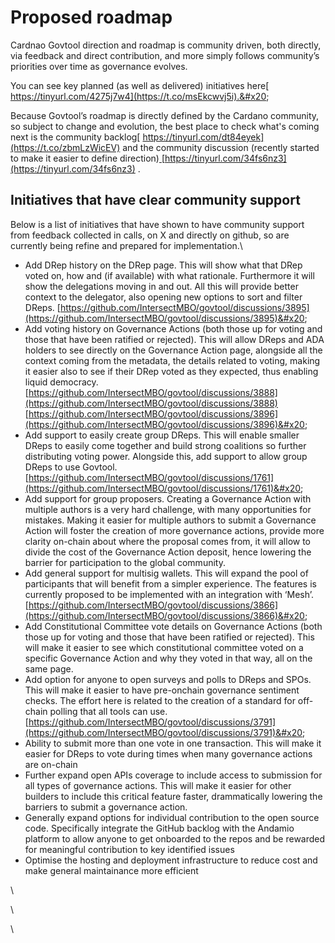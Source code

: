 # Proposed roadmap

Cardnao Govtool direction and roadmap is community driven, both directly, via feedback and direct contribution, and more simply follows community’s priorities over time as governance evolves.&#x20;

You can see key planned (as well as delivered) initiatives here[ https://tinyurl.com/4275j7w4](https://t.co/msEkcwvj5i).&#x20;

Because Govtool’s roadmap is directly defined by the Cardano community, so subject to change and evolution, the best place to check what's coming next is the community backlog[ https://tinyurl.com/dt84eyek](https://t.co/zbmLzWicEV) and the community discussion (recently started to make it easier to define direction)[ ](https://t.co/KX5OroIeX1)[https://tinyurl.com/34fs6nz3](https://tinyurl.com/34fs6nz3) .



## Initiatives that have clear community support

Below is a list of initiatives that have shown to have community support from feedback collected in calls, on X and directly on github, so are currently being refine and prepared for implementation.\


* Add DRep history on the DRep page. This will show what that DRep voted on, how and (if available) with what rationale. Furthermore it will show the delegations moving in and out. All this will provide better context to the delegator, also opening new options to sort and filter DReps. [https://github.com/IntersectMBO/govtool/discussions/3895](https://github.com/IntersectMBO/govtool/discussions/3895)&#x20;
* Add voting history on Governance Actions (both those up for voting and those that have been ratified or rejected). This will allow DReps and ADA holders to see directly on the Governance Action page, alongside all the context coming from the metadata, the details related to voting, making it easier also to see if their DRep voted as they expected, thus enabling liquid democracy. [https://github.com/IntersectMBO/govtool/discussions/3888](https://github.com/IntersectMBO/govtool/discussions/3888) [https://github.com/IntersectMBO/govtool/discussions/3896](https://github.com/IntersectMBO/govtool/discussions/3896)&#x20;
* Add support to easily create group DReps. This will enable smaller DReps to easily come together and build strong coalitions so further distributing voting power. Alongside this, add support to allow group DReps to use Govtool. [https://github.com/IntersectMBO/govtool/discussions/1761](https://github.com/IntersectMBO/govtool/discussions/1761)&#x20;
* Add support for group proposers. Creating a Governance Action with multiple authors is a very hard challenge, with many opportunities for mistakes. Making it easier for multiple authors to submit a Governance Action will foster the creation of more governance actions, provide more clarity on-chain about where the proposal comes from, it will allow to divide the cost of the Governance Action deposit, hence lowering the barrier for participation to the global community.
* Add general support for multisig wallets. This will expand the pool of participants that will benefit from a simpler experience. The features is currently proposed to be implemented with an integration with ‘Mesh’. [https://github.com/IntersectMBO/govtool/discussions/3866](https://github.com/IntersectMBO/govtool/discussions/3866)&#x20;
* Add Constitutional Committee vote details on Governance Actions (both those up for voting and those that have been ratified or rejected). This will make it easier to see which constitutional committee voted on a specific Governance Action and why they voted in that way, all on the same page.
* Add option for anyone to open surveys and polls to DReps and SPOs. This will make it easier to have pre-onchain governance sentiment checks. The effort here is related to the creation of a standard for off-chain polling that all tools can use. [https://github.com/IntersectMBO/govtool/discussions/3791](https://github.com/IntersectMBO/govtool/discussions/3791)&#x20;
* Ability to submit more than one vote in one transaction. This will make it easier for DReps to vote during times when many governance actions are on-chain
* Further expand open APIs coverage to include access to submission for all types of governance actions. This will make it easier for other builders to include this critical feature faster, drammatically lowering the barriers to submit a governance action.&#x20;
* Generally expand options for individual contribution to the open source code. Specifically integrate the GitHub backlog with the Andamio platform to allow anyone to get onboarded to the repos and be rewarded for meaningful contribution to key identified issues
* Optimise the hosting and deployment infrastructure to reduce cost and make general maintainance more efficient

\


\


\
